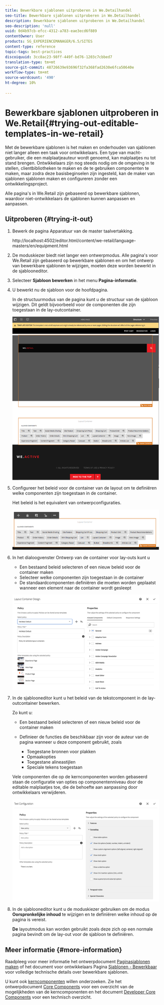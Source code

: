 ```yaml
---
title: Bewerkbare sjablonen uitproberen in We.Detailhandel
seo-title: Bewerkbare sjablonen uitproberen in We.Detailhandel
description: Bewerkbare sjablonen uitproberen in We.Detailhandel
seo-description: 'null'
uuid: 0d4b97cb-efcc-4312-a783-eae3ecd6f889
contentOwner: User
products: SG_EXPERIENCEMANAGER/6.5/SITES
content-type: reference
topic-tags: best-practices
discoiquuid: 3cc8ac23-98ff-449f-bd76-1203c7cbbed7
translation-type: tm+mt
source-git-commit: 48726639e93696f32fa368fad2630e6fca50640e
workflow-type: tm+mt
source-wordcount: '490'
ht-degree: 10%

---
```



# Bewerkbare sjablonen uitproberen in We.Retail{#trying-out-editable-templates-in-we-retail}

Met de bewerkbare sjablonen is het maken en onderhouden van sjablonen niet langer alleen een taak voor ontwikkelaars. Een type van macht-gebruiker, die een malplaatjeauteur wordt genoemd, kan malplaatjes nu tot stand brengen. Ontwikkelaars zijn nog steeds nodig om de omgeving in te stellen, clientbibliotheken te maken en de te gebruiken componenten te maken, maar zodra deze basisbeginselen zijn ingesteld, kan de maker van sjablonen sjablonen maken en configureren zonder een ontwikkelingsproject.

Alle pagina&#39;s in We.Retail zijn gebaseerd op bewerkbare sjablonen, waardoor niet-ontwikkelaars de sjablonen kunnen aanpassen en aanpassen.

## Uitproberen {#trying-it-out}

1. Bewerk de pagina Apparatuur van de master taalvertakking.

   http://localhost:4502/editor.html/content/we-retail/language-masters/en/equipment.html

1. De moduskiezer biedt niet langer een ontwerpmodus. Alle pagina&#39;s voor We.Retail zijn gebaseerd op bewerkbare sjablonen en om het ontwerp van bewerkbare sjablonen te wijzigen, moeten deze worden bewerkt in de sjablooneditor.
1. Selecteer **Sjabloon bewerken** in het menu **Pagina-informatie**.
1. U bewerkt nu de sjabloon voor de hoofdpagina.

   In de structuurmodus van de pagina kunt u de structuur van de sjabloon wijzigen. Dit geldt bijvoorbeeld voor de componenten die zijn toegestaan in de lay-outcontainer.

   ![chlimage_1-138](assets/chlimage_1-138.png)

1. Configureer het beleid voor de container van de layout om te definiëren welke componenten zijn toegestaan in de container.

   Het beleid is het equivalent van ontwerpconfiguraties.

   ![chlimage_1-139](assets/chlimage_1-139.png)

1. In het dialoogvenster Ontwerp van de container voor lay-outs kunt u

   * Een bestaand beleid selecteren of een nieuw beleid voor de container maken
   * Selecteer welke componenten zijn toegestaan in de container
   * De standaardcomponenten definiëren die moeten worden geplaatst wanneer een element naar de container wordt gesleept

   ![chlimage_1-140](assets/chlimage_1-140.png)

1. In de sjablooneditor kunt u het beleid van de tekstcomponent in de lay-outcontainer bewerken.

   Zo kunt u:

   * Een bestaand beleid selecteren of een nieuw beleid voor de container maken
   * Definieer de functies die beschikbaar zijn voor de auteur van de pagina wanneer u deze component gebruikt, zoals

      * Toegestane bronnen voor plakken
      * Opmaakopties
      * Toegestane alineastijlen
      * Speciale tekens toegestaan

   Vele componenten die op de kerncomponenten worden gebaseerd staan de configuratie van opties op componentenniveau door de editable malplaatjes toe, die de behoefte aan aanpassing door ontwikkelaars verwijderen.

   ![chlimage_1-141](assets/chlimage_1-141.png)

1. In de sjablooneditor kunt u de moduskiezer gebruiken om de modus **Oorspronkelijke inhoud** te wijzigen en te definiëren welke inhoud op de pagina is vereist.

   **De** layoutmodus kan worden gebruikt zoals deze zich op een normale pagina bevindt om de lay-out voor de sjabloon te definiëren.

## Meer informatie {#more-information}

Raadpleeg voor meer informatie het ontwerpdocument [Paginasjablonen maken](/help/sites-authoring/templates.md) of het document voor ontwikkelaars Pagina [Sjablonen - Bewerkbaar](/help/sites-developing/page-templates-editable.md) voor volledige technische details over bewerkbare sjablonen.

U kunt ook [kerncomponenten](/help/sites-developing/we-retail-core-components.md) willen onderzoeken. Zie het ontwerpdocument [Core Components](https://docs.adobe.com/content/help/en/experience-manager-core-components/using/introduction.html) voor een overzicht van de mogelijkheden van de kerncomponenten en het document [Developer Core Components](https://helpx.adobe.com/experience-manager/core-components/using/developing.html) voor een technisch overzicht.

